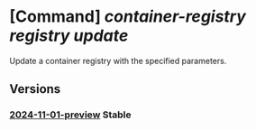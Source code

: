 # [Command] _container-registry registry update_

Update a container registry with the specified parameters.

## Versions

### [2024-11-01-preview](/Resources/mgmt-plane/L3N1YnNjcmlwdGlvbnMve30vcmVzb3VyY2Vncm91cHMve30vcHJvdmlkZXJzL21pY3Jvc29mdC5jb250YWluZXJyZWdpc3RyeS9yZWdpc3RyaWVzL3t9/2024-11-01-preview.xml) **Stable**

<!-- mgmt-plane /subscriptions/{}/resourcegroups/{}/providers/microsoft.containerregistry/registries/{} 2024-11-01-preview -->
